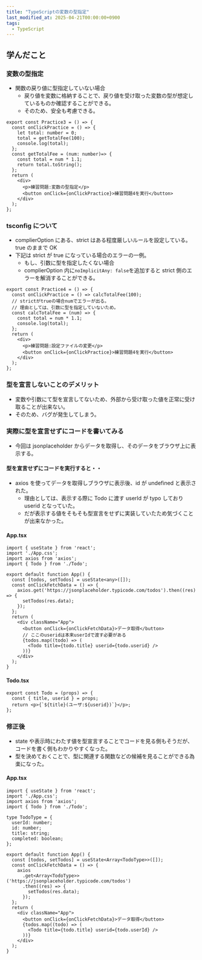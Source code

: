 ```yaml
---
title: "TypeScriptの変数の型指定"
last_modified_at: 2025-04-21T00:00:00+0900
tags:
  - TypeScript
---
```


## 学んだこと

### 変数の型指定

- 関数の戻り値に型指定していない場合
  - 戻り値を変数に格納することで、戻り値を受け取った変数の型が想定しているものか確認することができる。
  - そのため、安全も考慮できる。

```
export const Practice3 = () => {
  const onClickPractice = () => {
    let total: number = 0;
    total = getTotalFee(100);
    console.log(total);
  };
  const getTotalFee = (num: number)=> {
    const total = num * 1.1;
    return total.toString();
  };
  return (
    <div>
      <p>練習問題:変数の型指定</p>
      <button onClick={onClickPractice}>練習問題4を実行</button>
    </div>
  );
};

```

### tsconfig について

- complierOption にある、strict はある程度厳しいルールを設定している。true のままで OK
- 下記は strict が true になっている場合のエラーの一例。
  - もし、引数に型を指定したくない場合
  - complierOption 内に`noImplicitAny: false`を追加すると strict 側のエラーを解消することができる。

```
export const Practice4 = () => {
  const onClickPractice = () => calcTotalFee(100);
  // strictがtrueの場合numでエラーが出る。
  // 理由としては、引数に型を指定していないため。
  const calcTotalFee = (num) => {
    const total = num * 1.1;
    console.log(total);
  };
  return (
    <div>
      <p>練習問題:設定ファイルの変更</p>
      <button onClick={onClickPractice}>練習問題4を実行</button>
    </div>
  );
};
```

### 型を宣言しないことのデメリット

- 変数や引数にて型を宣言してないため、外部から受け取った値を正常に受け取ることが出来ない。
- そのため、バグが発生してしまう。

### 実際に型を宣言せずにコードを書いてみる

- 今回は jsonplaceholder からデータを取得し、そのデータをブラウザ上に表示する。

#### 型を宣言せずにコードを実行すると・・

- axios を使ってデータを取得しブラウザに表示後、id が undefined と表示された。
  - 理由としては、表示する際に Todo に渡す userId が typo しており userid となっていた。
  - だが表示する値をそもそも型宣言をせずに実装していたため気づくことが出来なかった。

#### App.tsx

```
import { useState } from 'react';
import './App.css';
import axios from 'axios';
import { Todo } from './Todo';

export default function App() {
  const [todos, setTodos] = useState<any>([]);
  const onClickFetchData = () => {
    axios.get('https://jsonplaceholder.typicode.com/todos').then((res) => {
      setTodos(res.data);
    });
  };
  return (
    <div className="App">
      <button onClick={onClickFetchData}>データ取得</button>
      // ここのuseridは本来userIdで渡す必要がある
      {todos.map((todo) => (
        <Todo title={todo.title} userid={todo.userid} />
      ))}
    </div>
  );
}

```

#### Todo.tsx

```
export const Todo = (props) => {
  const { title, userid } = props;
  return <p>{`${title}(ユーザ:${userid})`}</p>;
};

```

### 修正後

- state や表示時にわたす値を型宣言することでコードを見る側もそうだが、コードを書く側もわかりやすくなった。
- 型を決めておくことで、型に関連する関数などの候補を見ることができる為楽になった。

#### App.tsx

```
import { useState } from 'react';
import './App.css';
import axios from 'axios';
import { Todo } from './Todo';

type TodoType = {
  userId: number;
  id: number;
  title: string;
  completed: boolean;
};

export default function App() {
  const [todos, setTodos] = useState<Array<TodoType>>([]);
  const onClickFetchData = () => {
    axios
      .get<Array<TodoType>>('https://jsonplaceholder.typicode.com/todos')
      .then((res) => {
        setTodos(res.data);
      });
  };
  return (
    <div className="App">
      <button onClick={onClickFetchData}>データ取得</button>
      {todos.map((todo) => (
        <Todo title={todo.title} userid={todo.userId} />
      ))}
    </div>
  );
}

```
